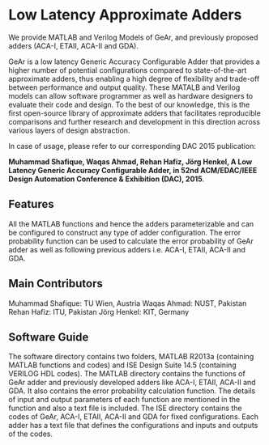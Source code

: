 # Low Latency Approximate Adders

We provide MATLAB and Verilog Models of GeAr, and previously proposed adders (ACA-I, ETAII, ACA-II and GDA).

GeAr is a low latency Generic Accuracy Configurable Adder that provides a higher number of potential configurations compared to state-of-the-art approximate adders, thus enabling a high degree of flexibility and trade-off between performance and output quality.
These MATALB and Verilog models can allow software programmer as well as hardware designers to evaluate their code and design. To the best of our knowledge, this is the first open-source library of approximate adders that facilitates reproducible comparisons and further research and development in this direction across various layers of design abstraction.

In case of usage, please refer to our corresponding DAC 2015 publication:

**Muhammad Shafique, Waqas Ahmad, Rehan Hafiz, Jörg Henkel, A Low Latency Generic Accuracy Configurable Adder, in 52nd ACM/EDAC/IEEE Design Automation Conference & Exhibition (DAC), 2015**.

## Features
All the MATLAB functions and hence the adders parameterizable and can be configured to construct any type of adder configuration.
The error probability function can be used to calculate the error probability of GeAr adder as well as following previous adders i.e. ACA-I, ETAII, ACA-II and GDA.
 
## Main Contributors
Muhammad Shafique: TU Wien, Austria
Waqas Ahmad: NUST, Pakistan
Rehan Hafiz: ITU, Pakistan
Jörg Henkel: KIT, Germany
 
## Software Guide
The software directory contains two folders, MATLAB R2013a (containing MATLAB functions and codes) and ISE Design Suite 14.5 (containing VERILOG HDL codes). The MATLAB directory contains the functions of GeAr adder and previously developed adders like ACA-I, ETAII, ACA-II and GDA. It also contains the error probability calculation function. The details of input and output parameters of each function are mentioned in the function and also a text file is included. The ISE directory contains the codes of GeAr, ACA-I, ETAII, ACA-II and GDA for fixed configurations. Each adder has a text file that defines the configurations and inputs and outputs of the codes.
 
